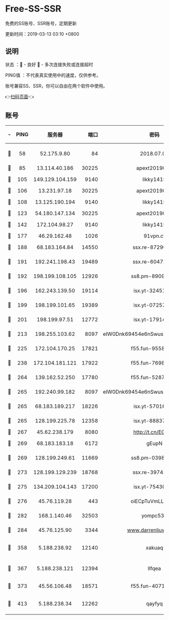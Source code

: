 # Free-SS-SSR

免费的SS账号、SSR账号，定期更新

更新时间：2019-03-13 03:10 +0800

## 说明

状态     ：🙂 - 良好 🙁 - 多次连接失败或连接超时

PING值   ：不代表真实使用中的速度，仅供参考。

账号兼容SS、SSR，你可以自由在两个软件中使用。

👉[扫码页面](https://liesauer.github.io/Free-SS-SSR/)👈

## 账号

|-|PING|服务器|端口|密码|加密方式|区域|
|:----:|:----:|:-----:|-----:|:----:|:----:|:----:|
|🙂|58|52.175.9.80|84|2018.07.07|chacha20-ietf-poly1305|HK|
|🙂|85|13.114.40.186|30225|apext2019006|chacha20|JP|
|🙂|105|149.129.104.159|9140|likky1415|aes-256-cfb|HK|
|🙂|106|13.231.97.18|30225|apext2019006|chacha20|JP|
|🙂|108|13.125.190.194|9140|likky1415|aes-256-cfb|KR|
|🙂|123|54.180.147.134|30225|apext2019006|chacha20|KR|
|🙂|142|172.104.98.27|9140|likky1415|aes-256-cfb|JP|
|🙂|177|46.29.162.48|1026|91vpn.cf|rc4-md5|RU|
|🙂|188|68.183.164.84|14550|ssx.re-87296027|aes-256-cfb|US|
|🙂|191|192.241.198.43|19489|ssx.re-60472532|aes-256-cfb|US|
|🙂|192|198.199.108.105|12926|ss8.pm-89091536|aes-256-cfb|US|
|🙂|196|162.243.139.50|19114|isx.yt-32451698|aes-256-cfb|US|
|🙂|199|198.199.101.65|19389|isx.yt-07257333|aes-256-cfb|US|
|🙂|201|198.199.97.51|12772|isx.yt-17914750|aes-256-cfb|US|
|🙂|213|198.255.103.62|8097|eIW0Dnk69454e6nSwuspv9DmS201tQ0D|aes-256-cfb|US|
|🙂|225|172.104.170.25|17821|f55.fun-95583566|aes-256-cfb|SG|
|🙂|238|172.104.181.121|17922|f55.fun-76980489|aes-256-cfb|SG|
|🙂|264|139.162.52.250|17780|f55.fun-52870038|aes-256-cfb|SG|
|🙂|265|192.240.99.182|8097|eIW0Dnk69454e6nSwuspv9DmS201tQ0D|aes-256-cfb|US|
|🙂|265|68.183.189.217|18226|isx.yt-57016658|aes-256-cfb|SG|
|🙂|265|128.199.225.78|12358|isx.yt-88837839|aes-256-cfb|SG|
|🙂|267|45.62.238.179|8080|http://t.cn/EGJIyrl|rc4-md5|CA|
|🙂|269|68.183.183.18|6172|gEupN|aes-256-cfb|SG|
|🙂|269|128.199.249.61|11669|ss8.pm-03986540|aes-256-cfb|SG|
|🙂|273|128.199.129.239|18768|ssx.re-39743458|aes-256-cfb|SG|
|🙂|275|134.209.104.143|17200|isx.yt-75430258|aes-256-cfb|SG|
|🙂|276|45.76.119.28|443|oiECpTuVmLLxk4Ts|aes-256-cfb|AU|
|🙂|282|168.1.140.46|32503|yompc535|aes-256-cfb|AU|
|🙂|284|45.76.125.90|3344|www.darrenliuwei.com|aes-256-cfb|AU|
|🙂|358|5.188.238.92|12140|xakuaq|chacha20-ietf-poly1305|BR|
|🙂|367|5.188.238.121|12394|llfqea|chacha20-ietf-poly1305|BR|
|🙂|373|45.56.106.48|18571|f55.fun-40716763|aes-256-cfb|US|
|🙂|413|5.188.238.34|12262|qayfyq|chacha20-ietf-poly1305|BR|
